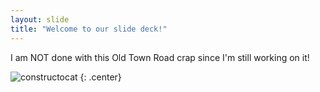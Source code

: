 ```yaml
---
layout: slide
title: "Welcome to our slide deck!"
---
```


I am NOT done with this Old Town Road crap since I'm still working on it!

![constructocat](https://octodex.github.com/images/constructocat2.jpg)
{: .center}
